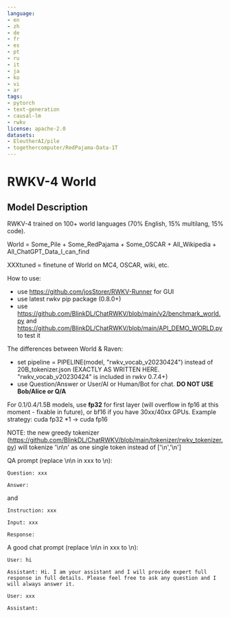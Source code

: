 ```yaml
---
language:
- en
- zh
- de
- fr
- es
- pt
- ru
- it
- ja
- ko
- vi
- ar
tags:
- pytorch
- text-generation
- causal-lm
- rwkv
license: apache-2.0
datasets:
- EleutherAI/pile
- togethercomputer/RedPajama-Data-1T
---
```


# RWKV-4 World

## Model Description

RWKV-4 trained on 100+ world languages (70% English, 15% multilang, 15% code).

World = Some_Pile + Some_RedPajama + Some_OSCAR + All_Wikipedia + All_ChatGPT_Data_I_can_find

XXXtuned = finetune of World on MC4, OSCAR, wiki, etc.

How to use:
* use https://github.com/josStorer/RWKV-Runner for GUI
* use latest rwkv pip package (0.8.0+)
* use https://github.com/BlinkDL/ChatRWKV/blob/main/v2/benchmark_world.py and https://github.com/BlinkDL/ChatRWKV/blob/main/API_DEMO_WORLD.py to test it

The differences between World & Raven:
* set pipeline = PIPELINE(model, "rwkv_vocab_v20230424") instead of 20B_tokenizer.json (EXACTLY AS WRITTEN HERE. "rwkv_vocab_v20230424" is included in rwkv 0.7.4+)
* use Question/Answer or User/AI or Human/Bot for chat. **DO NOT USE Bob/Alice or Q/A**

For 0.1/0.4/1.5B models, use **fp32** for first layer (will overflow in fp16 at this moment - fixable in future), or bf16 if you have 30xx/40xx GPUs. Example strategy: cuda fp32 *1 -> cuda fp16

NOTE: the new greedy tokenizer (https://github.com/BlinkDL/ChatRWKV/blob/main/tokenizer/rwkv_tokenizer.py) will tokenize '\n\n' as one single token instead of ['\n','\n']

QA prompt (replace \n\n in xxx to \n):
```
Question: xxx

Answer:
```
and
```
Instruction: xxx

Input: xxx

Response:
```

A good chat prompt (replace \n\n in xxx to \n):
```
User: hi

Assistant: Hi. I am your assistant and I will provide expert full response in full details. Please feel free to ask any question and I will always answer it.

User: xxx

Assistant:
```